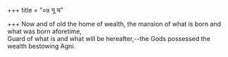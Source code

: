 +++
title = "०७ नू च"

+++
Now and of old the home of wealth, the mansion of what is born and what was born aforetime,  
     Guard of what is and what will be hereafter,--the Gods possessed the wealth bestowing Agni.